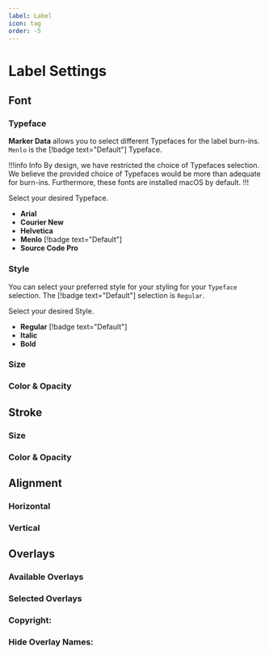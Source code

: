 ```yaml
---
label: Label
icon: tag
order: -5
---
```

# Label Settings

## Font

### Typeface

**Marker Data** allows you to select different Typefaces for the label burn-ins. `Menlo` is the [!badge text="Default"] Typeface.

!!!info Info
By design, we have restricted the choice of Typefaces selection. We believe the provided choice of Typefaces would be more than adequate for burn-ins. Furthermore, these fonts are installed macOS by default.
!!!

Select your desired Typeface.
- **Arial**
- **Courier New**
- **Helvetica**
- **Menlo** [!badge text="Default"]
- **Source Code Pro**

### Style

You can select your preferred style for your styling for your `Typeface` selection. The [!badge text="Default"] selection is `Regular`.

Select your desired Style.
- **Regular** [!badge text="Default"]
- **Italic**
- **Bold**

### Size

### Color & Opacity

## Stroke

### Size

### Color & Opacity

## Alignment

### Horizontal

### Vertical

## Overlays

### Available Overlays

### Selected Overlays

### Copyright:

### Hide Overlay Names:

